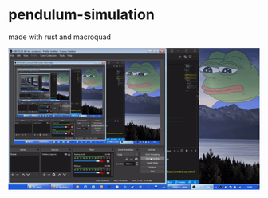 # pendulum-simulation
made with rust and macroquad

<img src="https://github.com/pepega90/pendulum-simulation/blob/main/bandul.gif" />
